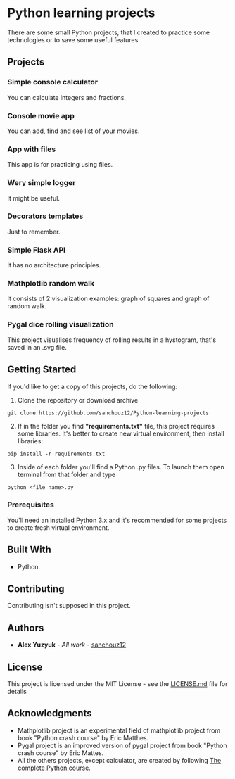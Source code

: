 # Python learning projects

There are some small Python projects, that I created to practice some technologies or to save some useful features.

## Projects

### Simple console calculator

You can calculate integers and fractions.

### Console movie app

You can add, find and see list of your movies.

### App with files

This app is for practicing using files.

### Wery simple logger

It might be useful.

### Decorators templates

Just to remember.

### Simple Flask API

It has no architecture principles.

### Mathplotlib random walk

It consists of 2 visualization examples: graph of squares and graph of random walk.

### Pygal dice rolling visualization

This project visualises frequency of rolling results in a hystogram, that's saved in an .svg file.

## Getting Started

If you'd like to get a copy of this projects, do the following:
1. Clone the repository or download archive 
```
git clone https://github.com/sanchouz12/Python-learning-projects
```
2. If in the folder you find **"requirements.txt"** file, this project requires some libraries. It's better to create new virtual environment, then install libraries:
```
pip install -r requirements.txt
```
3. Inside of each folder you'll find a Python .py files. To launch them open terminal from that folder and type
```
python <file name>.py
```

### Prerequisites

You'll need an installed Python 3.x and it's recommended for some projects to create fresh virtual environment.

## Built With

* Python.

## Contributing

Contributing isn't supposed in this project.

## Authors

* **Alex Yuzyuk** - *All work* - [sanchouz12](https://github.com/sanchouz12)

## License

This project is licensed under the MIT License - see the [LICENSE.md](LICENSE.md) file for details

## Acknowledgments

* Mathplotlib project is an experimental field of mathplotlib project from book "Python crash course" by Eric Matthes.
* Pygal project is an improved version of pygal project from book "Python crash course" by Eric Mattes.
* All the others projects, except calculator, are created by following [The complete Python course](https://www.udemy.com/course/the-complete-python-course/).

